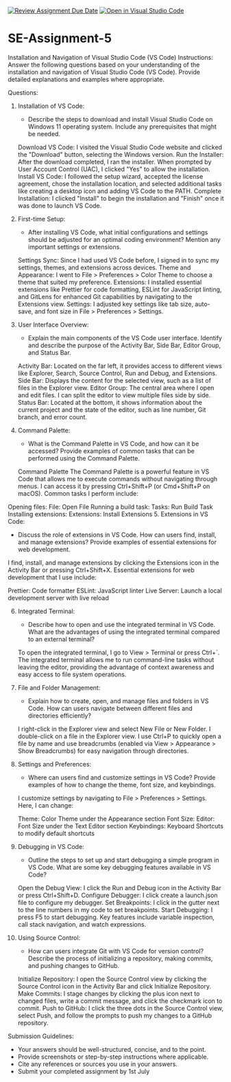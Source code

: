 [![Review Assignment Due Date](https://classroom.github.com/assets/deadline-readme-button-22041afd0340ce965d47ae6ef1cefeee28c7c493a6346c4f15d667ab976d596c.svg)](https://classroom.github.com/a/XoLGRbHq)
[![Open in Visual Studio Code](https://classroom.github.com/assets/open-in-vscode-2e0aaae1b6195c2367325f4f02e2d04e9abb55f0b24a779b69b11b9e10269abc.svg)](https://classroom.github.com/online_ide?assignment_repo_id=15281031&assignment_repo_type=AssignmentRepo)
# SE-Assignment-5
Installation and Navigation of Visual Studio Code (VS Code)
 Instructions:
Answer the following questions based on your understanding of the installation and navigation of Visual Studio Code (VS Code). Provide detailed explanations and examples where appropriate.

 Questions:

1. Installation of VS Code:
   - Describe the steps to download and install Visual Studio Code on Windows 11 operating system. Include any prerequisites that might be needed.

   Download VS Code: I visited the Visual Studio Code website and clicked the "Download" button, selecting the Windows version.
Run the Installer: After the download completed, I ran the installer. When prompted by User Account Control (UAC), I clicked "Yes" to allow the installation.
Install VS Code: I followed the setup wizard, accepted the license agreement, chose the installation location, and selected additional tasks like creating a desktop icon and adding VS Code to the PATH.
Complete Installation: I clicked "Install" to begin the installation and "Finish" once it was done to launch VS Code.

2. First-time Setup:
   - After installing VS Code, what initial configurations and settings should be adjusted for an optimal coding environment? Mention any important settings or extensions.

   Settings Sync: Since I had used VS Code before, I signed in to sync my settings, themes, and extensions across devices.
Theme and Appearance: I went to File > Preferences > Color Theme to choose a theme that suited my preference.
Extensions: I installed essential extensions like Prettier for code formatting, ESLint for JavaScript linting, and GitLens for enhanced Git capabilities by navigating to the Extensions view.
Settings: I adjusted key settings like tab size, auto-save, and font size in File > Preferences > Settings.
3. User Interface Overview:
   - Explain the main components of the VS Code user interface. Identify and describe the purpose of the Activity Bar, Side Bar, Editor Group, and Status Bar.

   Activity Bar: Located on the far left, it provides access to different views like Explorer, Search, Source Control, Run and Debug, and Extensions.
Side Bar: Displays the content for the selected view, such as a list of files in the Explorer view.
Editor Group: The central area where I open and edit files. I can split the editor to view multiple files side by side.
Status Bar: Located at the bottom, it shows information about the current project and the state of the editor, such as line number, Git branch, and error count.
4. Command Palette:
   - What is the Command Palette in VS Code, and how can it be accessed? Provide examples of common tasks that can be performed using the Command Palette.

   Command Palette
The Command Palette is a powerful feature in VS Code that allows me to execute commands without navigating through menus. I can access it by pressing Ctrl+Shift+P (or Cmd+Shift+P on macOS). Common tasks I perform include:

Opening files: File: Open File
Running a build task: Tasks: Run Build Task
Installing extensions: Extensions: Install Extensions
5. Extensions in VS Code:
   - Discuss the role of extensions in VS Code. How can users find, install, and manage extensions? Provide examples of essential extensions for web development.

   I find, install, and manage extensions by clicking the Extensions icon in the Activity Bar or pressing Ctrl+Shift+X. Essential extensions for web development that I use include:

   Prettier: Code formatter
   ESLint: JavaScript linter
   Live Server: Launch a local development server with live reload

6. Integrated Terminal:
   - Describe how to open and use the integrated terminal in VS Code. What are the advantages of using the integrated terminal compared to an external terminal?

   To open the integrated terminal, I go to View > Terminal or press Ctrl+`. The integrated terminal allows me to run command-line tasks without leaving the editor, providing the advantage of context awareness and easy access to file system operations.

7. File and Folder Management:
   - Explain how to create, open, and manage files and folders in VS Code. How can users navigate between different files and directories efficiently?

    I right-click in the Explorer view and select New File or New Folder.
    I double-click on a file in the Explorer view.
    I use Ctrl+P to quickly open a file by name and use breadcrumbs (enabled via View > Appearance > Show Breadcrumbs) for easy navigation through directories.

8. Settings and Preferences:
   - Where can users find and customize settings in VS Code? Provide examples of how to change the theme, font size, and keybindings.

   I customize settings by navigating to File > Preferences > Settings. Here, I can change:

   Theme: Color Theme under the Appearance section
   Font Size: Editor: Font Size under the Text Editor section
   Keybindings: Keyboard Shortcuts to modify default shortcuts

9. Debugging in VS Code:
   - Outline the steps to set up and start debugging a simple program in VS Code. What are some key debugging features available in VS Code?

   Open the Debug View: I click the Run and Debug icon in the Activity Bar or press Ctrl+Shift+D.
Configure Debugger: I click create a launch.json file to configure my debugger.
Set Breakpoints: I click in the gutter next to the line numbers in my code to set breakpoints.
Start Debugging: I press F5 to start debugging. Key features include variable inspection, call stack navigation, and watch expressions.

10. Using Source Control:
    - How can users integrate Git with VS Code for version control? Describe the process of initializing a repository, making commits, and pushing changes to GitHub.

    Initialize Repository: I open the Source Control view by clicking the Source Control icon in the Activity Bar and click Initialize Repository.
Make Commits: I stage changes by clicking the plus icon next to changed files, write a commit message, and click the checkmark icon to commit.
Push to GitHub: I click the three dots in the Source Control view, select Push, and follow the prompts to push my changes to a GitHub repository.

 Submission Guidelines:
- Your answers should be well-structured, concise, and to the point.
- Provide screenshots or step-by-step instructions where applicable.
- Cite any references or sources you use in your answers.
- Submit your completed assignment by 1st July 

